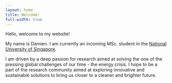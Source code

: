 ```yaml
---
layout: home
title: Welcome!
full-width: true
---
```


Hello, welcome to my website!

My name is Damien.
I am currently an incoming MSc. student in the [National University of Singapore](https://nus.edu.sg/).

I am driven by a deep passion for research aimed at solving the one of the pressing global challenges of our time - the energy crisis. I hope to be a part of the research community aimed at exploring innovative and sustainable solutions to bring us closer to a cleaner and brighter future.